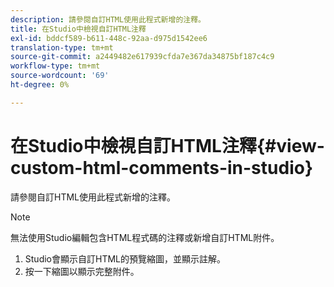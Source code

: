 ```yaml
---
description: 請參閱自訂HTML使用此程式新增的注釋。
title: 在Studio中檢視自訂HTML注釋
exl-id: bddcf589-b611-448c-92aa-d975d1542ee6
translation-type: tm+mt
source-git-commit: a2449482e617939cfda7e367da34875bf187c4c9
workflow-type: tm+mt
source-wordcount: '69'
ht-degree: 0%

---
```


# 在Studio中檢視自訂HTML注釋{#view-custom-html-comments-in-studio}

請參閱自訂HTML使用此程式新增的注釋。

>[!NOTE]
>
>無法使用Studio編輯包含HTML程式碼的注釋或新增自訂HTML附件。

1. Studio會顯示自訂HTML的預覽縮圖，並顯示註解。
1. 按一下縮圖以顯示完整附件。
